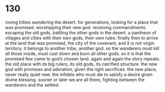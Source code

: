 # 130

roving tribes wandering the desert. for generations, looking for a place that was promised. worshipping their new god. receiving commandments. escaping the old gods, battling the other gods in the desert. a pantheon of villages and cities with their own gods, their own rules. finally then to arrive at the land that was promised, the city of the covenant, and it is not virgin territory. it belongs to another tribe, another god. so the wanderers must kill all those inside, must cast down and burn all other gods. so it is that the promised few came to god’s chosen land. again and again the story repeats. the old place with its big rulers, its old gods, its calcified structure. the new god with promises and adoration, given the right sacrifices. the new place, never really quiet new. the infidels who must die to satisfy a desire given divine blessing. sooner or later we are all there, fighting between the wanderers and the settled. 
